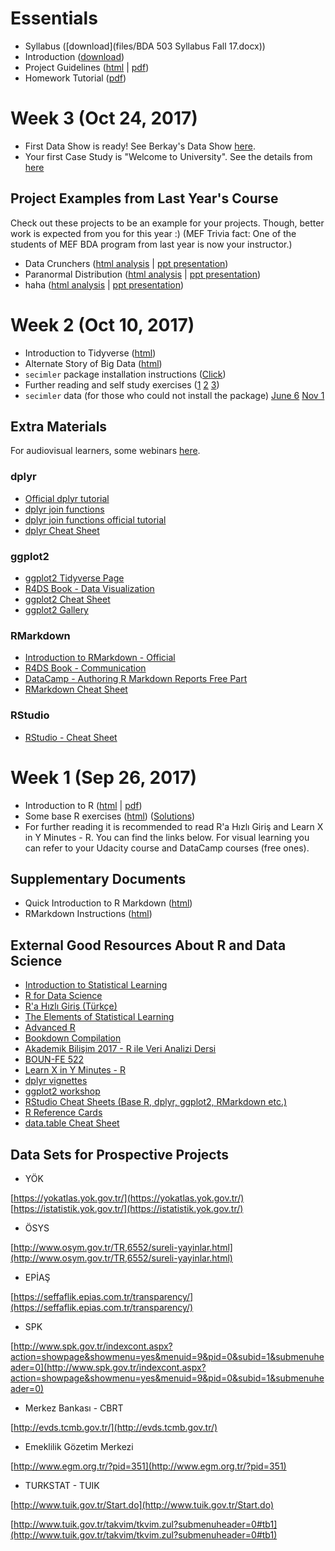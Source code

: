 
# Essentials

+ Syllabus ([download](files/BDA 503 Syllabus Fall 17.docx))
+ Introduction ([download](files/mef-intro.pdf))
+ Project Guidelines ([html](files/guidelines.html) \| [pdf](files/guidelines.pdf))
+ Homework Tutorial ([pdf](files/hw_tutorial.pdf))

# Week 3 (Oct 24, 2017)

+ First Data Show is ready! See Berkay's Data Show [here](https://berkorbay.github.io/datashow/bsoyer_datashow.html).
+ Your first Case Study is "Welcome to University". See the details from [here](files/case_study_1.html)

## Project Examples from Last Year's Course

Check out these projects to be an example for your projects. Though, better work is expected from you for this year :) (MEF Trivia fact: One of the students of MEF BDA program from last year is now your instructor.)

+ Data Crunchers ([html analysis](files/datacrunchers_usedcars_v1.html) \| [ppt presentation](files/Data_Crunchers_Presantation_v2.pdf))
+ Paranormal Distribution ([html analysis](files/BDA503_DefaultOfCreditCardClients_ParanormalDistribution.html) \| [ppt presentation](files/BDA503_DefaultOfCreditCardClients_ParanormalDistribution.pdf))
+ haha ([html analysis](files/Project_haha.html) \| [ppt presentation](Project_haha.pdf))

# Week 2 (Oct 10, 2017)

+ Introduction to Tidyverse ([html](files/02_Tidyverse.html))
+ Alternate Story of Big Data ([html](files/02_Big_Data.html))
+ `secimler` package installation instructions ([Click](https://berkorbay.github.io/secimler/))
+ Further reading and self study exercises ([1](https://r338.github.io/ab-2017/dokumanlar/dokuman_dplyr.html) [2](https://r338.github.io/ab-2017/dokumanlar/dokuman_dplyr_alistirma.html) [3](https://r338.github.io/ab-2017/dokumanlar/dokuman_ggplot2.html))
+ `secimler` data (for those who could not install the package) [June 6](files/secim150607g.rda) [Nov 1](files/secim151101g.rda)

## Extra Materials

For audiovisual learners, some webinars [here](https://www.rstudio.com/resources/webinars/).

### dplyr

+ [Official dplyr tutorial](https://cran.r-project.org/web/packages/dplyr/vignettes/dplyr.html)
+ [dplyr join functions](http://stat545.com/bit001_dplyr-cheatsheet.html)
+ [dplyr join functions official tutorial](https://cran.r-project.org/web/packages/dplyr/vignettes/two-table.html)
+ [dplyr Cheat Sheet](https://github.com/rstudio/cheatsheets/raw/master/data-transformation.pdf)

### ggplot2

+ [ggplot2 Tidyverse Page](http://ggplot2.tidyverse.org/)
+ [R4DS Book - Data Visualization](http://r4ds.had.co.nz/data-visualisation.html)
+ [ggplot2 Cheat Sheet](https://github.com/rstudio/cheatsheets/raw/master/data-visualization-2.1.pdf)
+ [ggplot2 Gallery](http://www.r-graph-gallery.com/portfolio/ggplot2-package/)

### RMarkdown

+ [Introduction to RMarkdown - Official](http://rmarkdown.rstudio.com/lesson-1.html)
+ [R4DS Book - Communication](http://r4ds.had.co.nz/communicate-intro.html)
+ [DataCamp - Authoring R Markdown Reports Free Part](https://www.datacamp.com/courses/reporting-with-r-markdown)
+ [RMarkdown Cheat Sheet](https://www.rstudio.com/wp-content/uploads/2015/03/rmarkdown-reference-guide.png)

### RStudio

+ [RStudio - Cheat Sheet](https://github.com/rstudio/cheatsheets/raw/master/rstudio-ide.pdf)

# Week 1 (Sep 26, 2017)

+ Introduction to R ([html](files/01_R_Basics.html) \| [pdf](files/01_R_Basics.pdf))
+ Some base R exercises ([html](https://r338.github.io/ab-2017/dokumanlar/dokuman_temel_alistirma.html)) ([Solutions](https://r338.github.io/ab-2017/dokumanlar/dokuman_temel_alistirma_cozumler.html))
+ For further reading it is recommended to read R'a Hızlı Giriş and Learn X in Y Minutes - R. You can find the links below. For visual learning you can refer to your Udacity course and DataCamp courses (free ones).

## Supplementary Documents

+ Quick Introduction to R Markdown ([html](files/QuickIntroRMarkdown.html))
+ RMarkdown Instructions ([html](files/rmarkdown_instructions.pdf))

## External Good Resources About R and Data Science

+ [Introduction to Statistical Learning](http://www-bcf.usc.edu/~gareth/ISL/book.html)
+ [R for Data Science](http://r4ds.had.co.nz/)
+ [R'a Hızlı Giriş (Türkçe)](https://r338.github.io/ab-2017/dokumanlar/RHizliGiris.pdf)
+ [The Elements of Statistical Learning](https://web.stanford.edu/~hastie/ElemStatLearn/)
+ [Advanced R](http://adv-r.had.co.nz/)
+ [Bookdown Compilation](https://bookdown.org/)
+ [Akademik Bilişim 2017 - R ile Veri Analizi Dersi](https://r338.github.io/ab-2017/)
+ [BOUN-FE 522](https://github.com/berkorbay/fe522)
+ [Learn X in Y Minutes - R](https://learnxinyminutes.com/docs/r/)
+ [dplyr vignettes](https://cran.r-project.org/web/packages/dplyr/vignettes/dplyr.html)
+ [ggplot2 workshop](http://tutorials.iq.harvard.edu/R/Rgraphics/Rgraphics.html)
+ [RStudio Cheat Sheets (Base R, dplyr, ggplot2, RMarkdown etc.)](https://www.rstudio.com/resources/cheatsheets/)
+ [R Reference Cards](https://cran.r-project.org/doc/contrib/Short-refcard.pdf)
+ [data.table Cheat Sheet](https://s3.amazonaws.com/assets.datacamp.com/blog_assets/datatable_Cheat_Sheet_R.pdf)


## Data Sets for Prospective Projects

+ YÖK

[https://yokatlas.yok.gov.tr/](https://yokatlas.yok.gov.tr/)
[https://istatistik.yok.gov.tr/](https://istatistik.yok.gov.tr/)

+ ÖSYS

[http://www.osym.gov.tr/TR,6552/sureli-yayinlar.html](http://www.osym.gov.tr/TR,6552/sureli-yayinlar.html)

+ EPİAŞ

[https://seffaflik.epias.com.tr/transparency/](https://seffaflik.epias.com.tr/transparency/)

+ SPK

[http://www.spk.gov.tr/indexcont.aspx?action=showpage&showmenu=yes&menuid=9&pid=0&subid=1&submenuheader=0](http://www.spk.gov.tr/indexcont.aspx?action=showpage&showmenu=yes&menuid=9&pid=0&subid=1&submenuheader=0)

+ Merkez Bankası - CBRT

[http://evds.tcmb.gov.tr/](http://evds.tcmb.gov.tr/)

+ Emeklilik Gözetim Merkezi

[http://www.egm.org.tr/?pid=351](http://www.egm.org.tr/?pid=351)

+ TURKSTAT - TUIK

[http://www.tuik.gov.tr/Start.do](http://www.tuik.gov.tr/Start.do)

[http://www.tuik.gov.tr/takvim/tkvim.zul?submenuheader=0#tb1](http://www.tuik.gov.tr/takvim/tkvim.zul?submenuheader=0#tb1)
